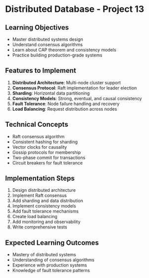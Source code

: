 # Distributed Database - Project 13

## Learning Objectives
- Master distributed systems design
- Understand consensus algorithms
- Learn about CAP theorem and consistency models
- Practice building production-grade systems

## Features to Implement
1. **Distributed Architecture**: Multi-node cluster support
2. **Consensus Protocol**: Raft implementation for leader election
3. **Sharding**: Horizontal data partitioning
4. **Consistency Models**: Strong, eventual, and causal consistency
5. **Fault Tolerance**: Node failure handling and recovery
6. **Load Balancing**: Request distribution across nodes

## Technical Concepts
- Raft consensus algorithm
- Consistent hashing for sharding
- Vector clocks for causality
- Gossip protocols for membership
- Two-phase commit for transactions
- Circuit breakers for fault tolerance

## Implementation Steps
1. Design distributed architecture
2. Implement Raft consensus
3. Add sharding and data distribution
4. Implement consistency models
5. Add fault tolerance mechanisms
6. Create load balancing
7. Add monitoring and observability
8. Write comprehensive tests

## Expected Learning Outcomes
- Mastery of distributed systems
- Understanding of consensus algorithms
- Experience with production systems
- Knowledge of fault tolerance patterns
